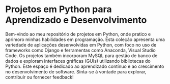 # Projetos em Python para Aprendizado e Desenvolvimento

Bem-vindo ao meu repositório de projetos em Python, onde pratico e aprimoro minhas habilidades em programação. Esta coleção apresenta uma variedade de aplicações desenvolvidas em Python, com foco no uso de frameworks como Django e ferramentas como Anaconda, Visual Studio Code. Os projetos também incorporam MySQL para gestão de banco de dados e exploram interfaces gráficas (GUIs) utilizando bibliotecas do Python. Este espaço é dedicado ao aprendizado contínuo e ao crescimento no desenvolvimento de software.
Sinta-se à vontade para explorar, contribuir ou fornecer feedback!

